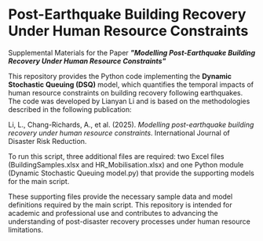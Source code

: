 # Post-Earthquake Building Recovery Under Human Resource Constraints
Supplemental Materials for the Paper ***"Modelling Post-Earthquake Building Recovery Under Human Resource Constraints"***

This repository provides the Python code implementing the **Dynamic Stochastic Queuing (DSQ)** model, which quantifies the temporal impacts of human resource constraints on building recovery following earthquakes. The code was developed by Lianyan Li and is based on the methodologies described in the following publication:

Li, L., Chang-Richards, A., et al. (2025). *Modelling post-earthquake building recovery under human resource constraints*. International Journal of Disaster Risk Reduction.

To run this script, three additional files are required: two Excel files (BuildingSamples.xlsx and HR_Mobilisation.xlsx) and one Python module (Dynamic Stochastic Queuing model.py) that provide the supporting models for the main script.

These supporting files provide the necessary sample data and model definitions required by the main script. This repository is intended for academic and professional use and contributes to advancing the understanding of post-disaster recovery processes under human resource limitations.
